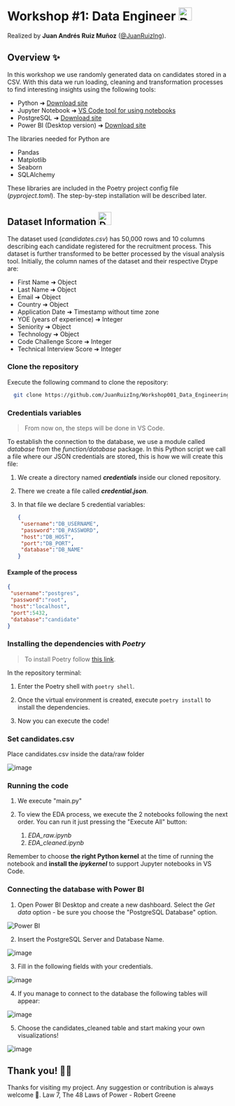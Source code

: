 # Workshop #1: Data Engineer <img src="https://github.com/user-attachments/assets/e50b269a-fd97-4ec3-a1e9-e9629cef94ae" alt="Data Icon" width="30px"/>

Realized by **Juan Andrés Ruiz Muñoz** ([@JuanRuizIng](https://github.com/JuanRuizIng)).

## Overview ✨

In this workshop we use randomly generated data on candidates stored in a CSV. With this data we run loading, cleaning and transformation processes to find interesting insights using the following tools:

* Python ➜ [Download site](https://www.python.org/downloads/)
* Jupyter Notebook ➜ [VS Code tool for using notebooks](https://youtu.be/ZYat1is07VI?si=BMHUgk7XrJQksTkt)
* PostgreSQL ➜ [Download site](https://www.postgresql.org/download/)
* Power BI (Desktop version) ➜ [Download site](https://www.microsoft.com/es-es/power-platform/products/power-bi/desktop)

The libraries needed for Python are

* Pandas
* Matplotlib
* Seaborn
* SQLAlchemy

These libraries are included in the Poetry project config file (*pyproject.toml*). The step-by-step installation will be described later.

## Dataset Information <img src="https://github.com/user-attachments/assets/5fa5298c-e359-4ef1-976d-b6132e8bda9a" alt="Dataset" width="30px"/>


The dataset used (*candidates.csv*) has 50,000 rows and 10 columns describing each candidate registered for the recruitment process. 
This dataset is further transformed to be better processed by the visual analysis tool.
Initially, the column names of the dataset and their respective Dtype are:

* First Name ➜ Object
* Last Name ➜ Object
* Email ➜ Object
* Country ➜ Object
* Application Date ➜ Timestamp without time zone
* YOE (years of experience) ➜ Integer
* Seniority ➜ Object
* Technology ➜ Object
* Code Challenge Score ➜ Integer
* Technical Interview Score ➜ Integer

### Clone the repository

Execute the following command to clone the repository:

```bash
  git clone https://github.com/JuanRuizIng/Workshop001_Data_Engineering.git
```

### Credentials variables

> From now on, the steps will be done in VS Code.

To establish the connection to the database, we use a module called *database* from the *function/database* package. In this Python script we call a file where our JSON credentials are stored, this is how we will create this file:

1. We create a directory named ***credentials*** inside our cloned repository.

2. There we create a file called ***credential.json***.

3. In that file we declare 5 credential variables:
   ```json
   {
    "username":"DB_USERNAME",
    "password":"DB_PASSWORD",
    "host":"DB_HOST",
    "port":"DB_PORT",
    "database":"DB_NAME"
   }
   ```

#### Example of the process

   ```json
   {
    "username":"postgres",
    "password":"root",
    "host":"localhost",
    "port":5432,
    "database":"candidate"
   }
   ```

### Installing the dependencies with *Poetry*

> To install Poetry follow [this link](https://elcuaderno.notion.site/Poetry-8f7b23a0f9f340318bbba4ef36023d60?pvs=4).

In the repository terminal:

1. Enter the Poetry shell with `poetry shell`.

2. Once the virtual environment is created, execute `poetry install` to install the dependencies.

3. Now you can execute the code!

### Set candidates.csv

Place candidates.csv inside the data/raw folder

![image](https://github.com/user-attachments/assets/e05d41e9-895b-47d4-941c-1f835f71b2d5)

### Running the code

1. We execute "main.py"

2. To view the EDA process, we execute the 2 notebooks following the next order. You can run it just pressing the "Execute All" button:

   1. *EDA_raw.ipynb*
   2. *EDA_cleaned.ipynb*
  
Remember to choose **the right Python kernel** at the time of running the notebook and **install the *ipykernel*** to support Jupyter notebooks in VS Code.

### Connecting the database with Power BI

1. Open Power BI Desktop and create a new dashboard. Select the *Get data* option - be sure you choose the "PostgreSQL Database" option.

![Power BI](https://github.com/user-attachments/assets/a53ef992-d5b9-468e-b227-94e72179a591)


2. Insert the PostgreSQL Server and Database Name.

![image](https://github.com/user-attachments/assets/ebe02754-44e8-498c-891f-e1a0038d351d)


3. Fill in the following fields with your credentials.

![image](https://github.com/user-attachments/assets/18748b7f-7d5c-4c21-891a-70e77dd21d69)


4. If you manage to connect to the database the following tables will appear:

![image](https://github.com/user-attachments/assets/296845e6-689a-4758-9444-99ef2aa6cc66)


5. Choose the candidates_cleaned table and start making your own visualizations!

![image](https://github.com/user-attachments/assets/2133216d-5d4e-462d-b475-82a6f3a42be0)


## Thank you! 💩🐍

Thanks for visiting my project. Any suggestion or contribution is always welcome 🦻.
Law 7, The 48 Laws of Power - Robert Greene
